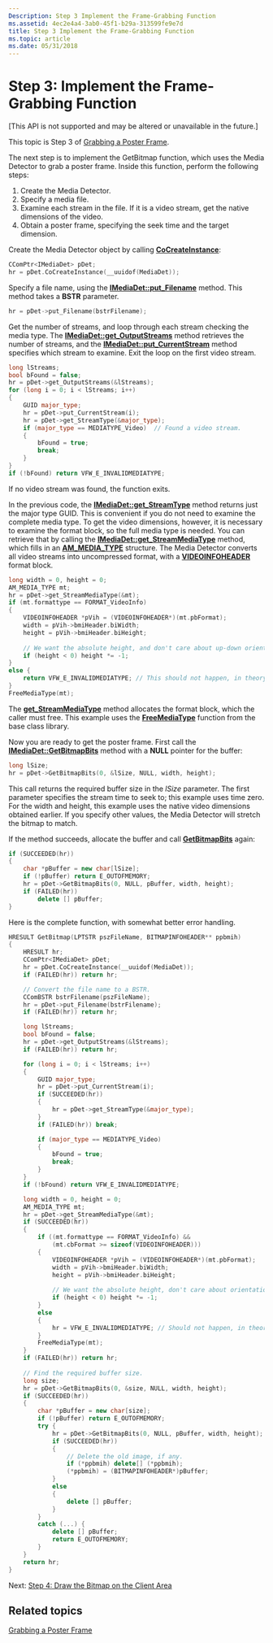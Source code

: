 ```yaml
---
Description: Step 3 Implement the Frame-Grabbing Function
ms.assetid: 4ec2e4a4-3ab0-45f1-b29a-313599fe9e7d
title: Step 3 Implement the Frame-Grabbing Function
ms.topic: article
ms.date: 05/31/2018
---
```


# Step 3: Implement the Frame-Grabbing Function

\[This API is not supported and may be altered or unavailable in the future.\]

This topic is Step 3 of [Grabbing a Poster Frame](grabbing-a-poster-frame.md).

The next step is to implement the GetBitmap function, which uses the Media Detector to grab a poster frame. Inside this function, perform the following steps:

1.  Create the Media Detector.
2.  Specify a media file.
3.  Examine each stream in the file. If it is a video stream, get the native dimensions of the video.
4.  Obtain a poster frame, specifying the seek time and the target dimension.

Create the Media Detector object by calling [**CoCreateInstance**](https://msdn.microsoft.com/en-us/library/ms686615(v=VS.85).aspx):


```C++
CComPtr<IMediaDet> pDet;
hr = pDet.CoCreateInstance(__uuidof(MediaDet));
```



Specify a file name, using the [**IMediaDet::put\_Filename**](imediadet-put-filename.md) method. This method takes a **BSTR** parameter.


```C++
hr = pDet->put_Filename(bstrFilename);
```



Get the number of streams, and loop through each stream checking the media type. The [**IMediaDet::get\_OutputStreams**](imediadet-get-outputstreams.md) method retrieves the number of streams, and the [**IMediaDet::put\_CurrentStream**](imediadet-put-currentstream.md) method specifies which stream to examine. Exit the loop on the first video stream.


```C++
long lStreams;
bool bFound = false;
hr = pDet->get_OutputStreams(&lStreams);
for (long i = 0; i < lStreams; i++)
{
    GUID major_type;
    hr = pDet->put_CurrentStream(i);
    hr = pDet->get_StreamType(&major_type);
    if (major_type == MEDIATYPE_Video)  // Found a video stream.
    {
        bFound = true;
        break;
    }
}
if (!bFound) return VFW_E_INVALIDMEDIATYPE;
```



If no video stream was found, the function exits.

In the previous code, the [**IMediaDet::get\_StreamType**](imediadet-get-streamtype.md) method returns just the major type GUID. This is convenient if you do not need to examine the complete media type. To get the video dimensions, however, it is necessary to examine the format block, so the full media type is needed. You can retrieve that by calling the [**IMediaDet::get\_StreamMediaType**](imediadet-get-streammediatype.md) method, which fills in an [**AM\_MEDIA\_TYPE**](/windows/desktop/api/strmif/ns-strmif-_ammediatype) structure. The Media Detector converts all video streams into uncompressed format, with a [**VIDEOINFOHEADER**](/windows/desktop/api/amvideo/ns-amvideo-tagvideoinfoheader) format block.


```C++
long width = 0, height = 0; 
AM_MEDIA_TYPE mt;
hr = pDet->get_StreamMediaType(&mt);
if (mt.formattype == FORMAT_VideoInfo) 
{
    VIDEOINFOHEADER *pVih = (VIDEOINFOHEADER*)(mt.pbFormat);
    width = pVih->bmiHeader.biWidth;
    height = pVih->bmiHeader.biHeight;
    
    // We want the absolute height, and don't care about up-down orientation.
    if (height < 0) height *= -1;
}
else {
    return VFW_E_INVALIDMEDIATYPE; // This should not happen, in theory.
}
FreeMediaType(mt);
```



The [**get\_StreamMediaType**](imediadet-get-streammediatype.md) method allocates the format block, which the caller must free. This example uses the [**FreeMediaType**](freemediatype.md) function from the base class library.

Now you are ready to get the poster frame. First call the [**IMediaDet::GetBitmapBits**](imediadet-getbitmapbits.md) method with a **NULL** pointer for the buffer:


```C++
long lSize;
hr = pDet->GetBitmapBits(0, &lSize, NULL, width, height);
```



This call returns the required buffer size in the *lSize* parameter. The first parameter specifies the stream time to seek to; this example uses time zero. For the width and height, this example uses the native video dimensions obtained earlier. If you specify other values, the Media Detector will stretch the bitmap to match.

If the method succeeds, allocate the buffer and call [**GetBitmapBits**](imediadet-getbitmapbits.md) again:


```C++
if (SUCCEEDED(hr)) 
{
    char *pBuffer = new char[lSize];
    if (!pBuffer) return E_OUTOFMEMORY;
    hr = pDet->GetBitmapBits(0, NULL, pBuffer, width, height);
    if (FAILED(hr))
        delete [] pBuffer;
}
```



Here is the complete function, with somewhat better error handling.


```C++
HRESULT GetBitmap(LPTSTR pszFileName, BITMAPINFOHEADER** ppbmih)
{
    HRESULT hr;
    CComPtr<IMediaDet> pDet;
    hr = pDet.CoCreateInstance(__uuidof(MediaDet));
    if (FAILED(hr)) return hr;

    // Convert the file name to a BSTR.
    CComBSTR bstrFilename(pszFileName);
    hr = pDet->put_Filename(bstrFilename);
    if (FAILED(hr)) return hr;

    long lStreams;
    bool bFound = false;
    hr = pDet->get_OutputStreams(&lStreams);
    if (FAILED(hr)) return hr;

    for (long i = 0; i < lStreams; i++)
    {
        GUID major_type;
        hr = pDet->put_CurrentStream(i);
        if (SUCCEEDED(hr))
        {
            hr = pDet->get_StreamType(&major_type);
        }
        if (FAILED(hr)) break;

        if (major_type == MEDIATYPE_Video)
        {
            bFound = true;
            break;
        }
    }
    if (!bFound) return VFW_E_INVALIDMEDIATYPE;

    long width = 0, height = 0; 
    AM_MEDIA_TYPE mt;
    hr = pDet->get_StreamMediaType(&mt);
    if (SUCCEEDED(hr)) 
    {
        if ((mt.formattype == FORMAT_VideoInfo) && 
            (mt.cbFormat >= sizeof(VIDEOINFOHEADER)))
        {
            VIDEOINFOHEADER *pVih = (VIDEOINFOHEADER*)(mt.pbFormat);
            width = pVih->bmiHeader.biWidth;
            height = pVih->bmiHeader.biHeight;
        
            // We want the absolute height, don't care about orientation.
            if (height < 0) height *= -1;
        }
        else
        {
            hr = VFW_E_INVALIDMEDIATYPE; // Should not happen, in theory.
        }
        FreeMediaType(mt);
    }
    if (FAILED(hr)) return hr;
    
    // Find the required buffer size.
    long size;
    hr = pDet->GetBitmapBits(0, &size, NULL, width, height);
    if (SUCCEEDED(hr)) 
    {
        char *pBuffer = new char[size];
        if (!pBuffer) return E_OUTOFMEMORY;
        try {
            hr = pDet->GetBitmapBits(0, NULL, pBuffer, width, height);
            if (SUCCEEDED(hr))
            {
                // Delete the old image, if any.
                if (*ppbmih) delete[] (*ppbmih);
                (*ppbmih) = (BITMAPINFOHEADER*)pBuffer;
            }
            else
            {
                delete [] pBuffer;
            }
        }
        catch (...) {
            delete [] pBuffer;
            return E_OUTOFMEMORY;
        }
    }
    return hr;
}
```



Next: [Step 4: Draw the Bitmap on the Client Area](step-4--draw-the-bitmap-on-the-client-area.md)

## Related topics

<dl> <dt>

[Grabbing a Poster Frame](grabbing-a-poster-frame.md)
</dt> </dl>

 

 




